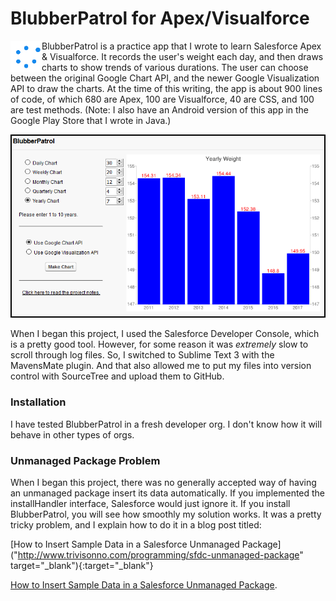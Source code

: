 # BlubberPatrol for Apex/Visualforce
<p>
<img height="50" width="50" align="left" src="https://github.com/MattTriv/blubberpatrol-apex/blob/master/src/staticresources/BPWaitGIF.resource">
BlubberPatrol is a practice app that I wrote to learn Salesforce Apex &amp; Visualforce. It records the user's weight each day, and then draws charts to show trends of various durations. The user can choose between the original Google Chart API, and the newer Google Visualization API to draw the charts. At the time of this writing, the app is about 900 lines of code, of which 680 are Apex, 100 are Visualforce, 40 are CSS, and 100 are test methods. (Note: I also have an Android version of this app in the Google Play Store that I wrote in Java.)
</p>

<p align="center">
<img src="https://github.com/MattTriv/blubberpatrol-apex/blob/master/src/staticresources/Screenshot.png">
</p>

<p>
When I began this project, I used the Salesforce Developer Console, which is a pretty good tool. However, for some reason it was <i>extremely</i> slow to scroll through log files. So, I switched to Sublime Text 3 with the MavensMate plugin. And that also allowed me to put my files into version control with SourceTree and upload them to GitHub.
</p>

<h3>Installation</h3>
I have tested BlubberPatrol in a fresh developer org. I don't know how it will behave in other types of orgs.

<h3>Unmanaged Package Problem</h3>
When I began this project, there was no generally accepted way of having an unmanaged package insert its data automatically. If you implemented the installHandler interface, Salesforce would just ignore it. If you install BlubberPatrol, you will see how smoothly my solution works. It was a pretty tricky problem, and I explain how to do it in a blog post titled: 

[How to Insert Sample Data in a Salesforce Unmanaged Package]("http://www.trivisonno.com/programming/sfdc-unmanaged-package" target="_blank"){:target="_blank"}

<a href="http://www.trivisonno.com/programming/sfdc-unmanaged-package" target="_blank">How to Insert Sample Data in a Salesforce Unmanaged Package</a>.